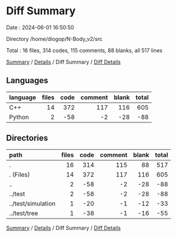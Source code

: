 # Diff Summary

Date : 2024-06-01 16:50:50

Directory /home/diogop/N-Body_v2/src

Total : 16 files,  314 codes, 115 comments, 88 blanks, all 517 lines

[Summary](results.md) / [Details](details.md) / Diff Summary / [Diff Details](diff-details.md)

## Languages
| language | files | code | comment | blank | total |
| :--- | ---: | ---: | ---: | ---: | ---: |
| C++ | 14 | 372 | 117 | 116 | 605 |
| Python | 2 | -58 | -2 | -28 | -88 |

## Directories
| path | files | code | comment | blank | total |
| :--- | ---: | ---: | ---: | ---: | ---: |
| . | 16 | 314 | 115 | 88 | 517 |
| . (Files) | 14 | 372 | 117 | 116 | 605 |
| .. | 2 | -58 | -2 | -28 | -88 |
| ../test | 2 | -58 | -2 | -28 | -88 |
| ../test/simulation | 1 | -20 | -1 | -12 | -33 |
| ../test/tree | 1 | -38 | -1 | -16 | -55 |

[Summary](results.md) / [Details](details.md) / Diff Summary / [Diff Details](diff-details.md)